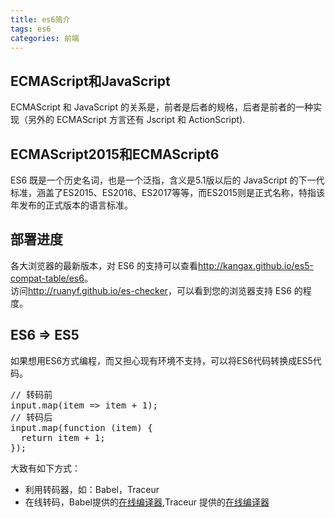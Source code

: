 ```yaml
---
title: es6简介
tags: es6
categories: 前端
---
```

## ECMAScript和JavaScript
ECMAScript 和 JavaScript 的关系是，前者是后者的规格，后者是前者的一种实现（另外的 ECMAScript 方言还有 Jscript 和 ActionScript).
## ECMAScript2015和ECMAScript6
ES6 既是一个历史名词，也是一个泛指，含义是5.1版以后的 JavaScript 的下一代标准，涵盖了ES2015、ES2016、ES2017等等，而ES2015则是正式名称，特指该年发布的正式版本的语言标准。
## 部署进度
各大浏览器的最新版本，对 ES6 的支持可以查看<http://kangax.github.io/es5-compat-table/es6>。  
访问<http://ruanyf.github.io/es-checker>，可以看到您的浏览器支持 ES6 的程度。 
## ES6 => ES5
如果想用ES6方式编程，而又担心现有环境不支持，可以将ES6代码转换成ES5代码。
<pre>
// 转码前
input.map(item => item + 1);
// 转码后
input.map(function (item) {
  return item + 1;
});
</pre>
大致有如下方式：

- 利用转码器，如：Babel，Traceur
- 在线转码，Babel提供的[在线编译器](https://babeljs.io/repl/),Traceur 提供的[在线编译器](http://google.github.io/traceur-compiler/demo/repl.html)

